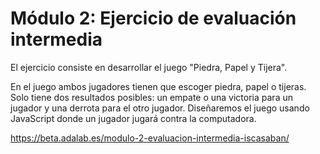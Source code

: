# Módulo 2: Ejercicio de evaluación intermedia

El ejercicio consiste en desarrollar el juego "Piedra, Papel y Tijera".

En el juego ambos jugadores tienen que escoger piedra, papel o tijeras. Solo tiene dos resultados posibles: un empate o una victoria para un
jugador y una derrota para el otro jugador. Diseñaremos el juego usando JavaScript donde un jugador jugará contra la computadora.

https://beta.adalab.es/modulo-2-evaluacion-intermedia-iscasaban/
